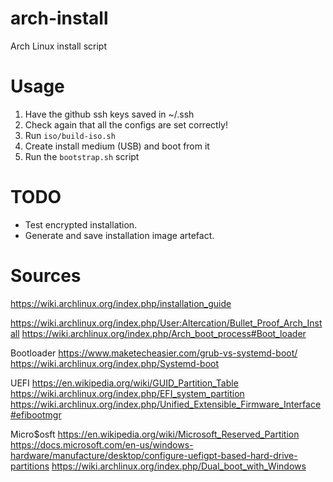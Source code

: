 # arch-install
Arch Linux install script

# Usage

1. Have the github ssh keys saved in ~/.ssh
2. Check again that all the configs are set correctly!
3. Run `iso/build-iso.sh`
4. Create install medium (USB) and boot from it
5. Run the `bootstrap.sh` script

# TODO

* Test encrypted installation.
* Generate and save installation image artefact.

# Sources
https://wiki.archlinux.org/index.php/installation_guide

https://wiki.archlinux.org/index.php/User:Altercation/Bullet_Proof_Arch_Install
https://wiki.archlinux.org/index.php/Arch_boot_process#Boot_loader

Bootloader
https://www.maketecheasier.com/grub-vs-systemd-boot/
https://wiki.archlinux.org/index.php/Systemd-boot

UEFI
https://en.wikipedia.org/wiki/GUID_Partition_Table
https://wiki.archlinux.org/index.php/EFI_system_partition
https://wiki.archlinux.org/index.php/Unified_Extensible_Firmware_Interface#efibootmgr

Micro$osft
https://en.wikipedia.org/wiki/Microsoft_Reserved_Partition
https://docs.microsoft.com/en-us/windows-hardware/manufacture/desktop/configure-uefigpt-based-hard-drive-partitions
https://wiki.archlinux.org/index.php/Dual_boot_with_Windows
